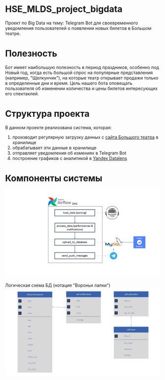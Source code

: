 # HSE_MLDS_project_bigdata

Проект по Big Data на тему: Telegram Bot для своевременного уведомления пользователей о появлении новых билетов в Большом театре.

# Полезность

Бот имеет наибольшую полезность в период праздников, особенно под Новый год, когда есть большой спрос на популярные представления (например, "Щелкунчик"), на которые театр открывает продажи только в определенные дни и время. Цель нашего бота оповещать пользователя об изменении количества и цены билетов интересующих его спектаклей. 

# Структура проекта

В данном проекте реализована система, которая:

1. производит регулярную загрузку данных c [сайта Большого театра](https://bolshoi.ru/timetable/all) в хранилище
2. обрабатывает эти данные в хранилище
3. отправляет уведомления об измениях в Telegram Bot
4. построение графиков с аналитикой в [Yandex Datalens](https://datalens.yandex.ru/e7j0uel08p0c2-dashbord-bolshoy-teatr)


# Компоненты системы
![img1](https://github.com/sophieebuz/HSE_MLDS_project_bigdata/blob/main/docs/scheme_project.jpg)

Логическая схема БД (нотация "Вороньи лапки")
![img1](https://github.com/sophieebuz/HSE_MLDS_project_bigdata/blob/main/docs/logic_model_DB.jpg)
